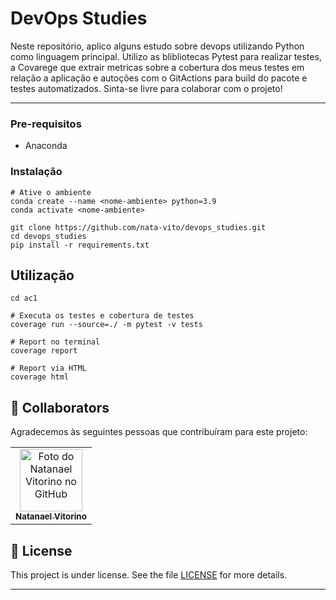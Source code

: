 # DevOps Studies

Neste repositório, aplico alguns estudo sobre devops utilizando Python como linguagem principal. Utilizo as blibliotecas Pytest para realizar testes, a Covarege que extrair metricas sobre a cobertura dos meus testes em relação a aplicação e autoções com o GitActions para build do pacote e testes automatizados. Sinta-se livre para colaborar com o projeto!

---
### Pre-requisitos
- Anaconda 


### Instalação 
```
# Ative o ambiente
conda create --name <nome-ambiente> python=3.9
conda activate <nome-ambiente>

git clone https://github.com/nata-vito/devops_studies.git
cd devops_studies
pip install -r requirements.txt
```




## Utilização

```
cd ac1

# Executa os testes e cobertura de testes
coverage run --source=./ -m pytest -v tests

# Report no terminal
coverage report

# Report via HTML
coverage html
```

## 🤝 Collaborators

Agradecemos às seguintes pessoas que contribuíram para este projeto:

<table>
  <tr>
    <td align="center">
      <a href="#">
        <img src="https://avatars.githubusercontent.com/u/64169072?v=4" width="100px;" alt="Foto do Natanael Vitorino no GitHub"/><br>
        <sub>
          <b>Natanael Vitorino</b>
        </sub>
      </a>
    </td>
  </tr>
</table>

## 📝 License

This project is under license. See the file [LICENSE](LICENSE) for more details.

---